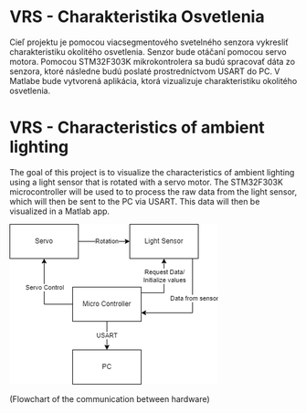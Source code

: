 # VRS - Charakteristika Osvetlenia

Cieľ projektu je pomocou viacsegmentového svetelného senzora vykresliť charakteristiku okolitého osvetlenia. Senzor bude otáčaní pomocou servo motora.
Pomocou STM32F303K mikrokontrolera sa budú spracovať dáta zo senzora, ktoré následne budú poslaté prostredníctvom USART do PC. V Matlabe bude vytvorená aplikácia, ktorá vizualizuje charakteristiku okolitého osvetlenia.

# VRS - Characteristics of ambient lighting

The goal of this project is to visualize the characteristics of ambient lighting using a light sensor that is rotated with a servo motor.
The STM32F303K microcontroller will be used to to process the raw data from the light sensor, which will then be sent to the PC via USART. This data will then be visualized in a Matlab app.

![alt text](https://github.com/Daniel-Kis/VRS_SEM_ZAD/blob/main/Images/VRS_FINAL_FLOWCHART.drawio.png?raw=true)

(Flowchart of the communication between hardware)
